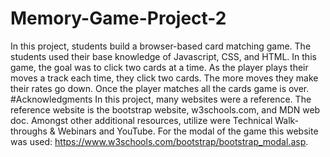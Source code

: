 # Memory-Game-Project-2
In this project, students build a browser-based card matching game. The students used their base knowledge of Javascript, CSS, and HTML. In this game, the goal was to click two cards at a time. As the player plays their moves a track each time, they click two cards. The more moves they make their rates go down. Once the player matches all the cards game is over.
#Acknowledgments
In this project, many websites were a reference. The reference website is the bootstrap website, w3schools.com, and MDN web doc. Amongst other additional resources, utilize were Technical Walk-throughs & Webinars and YouTube. For the modal of the game this website was used: https://www.w3schools.com/bootstrap/bootstrap_modal.asp.


